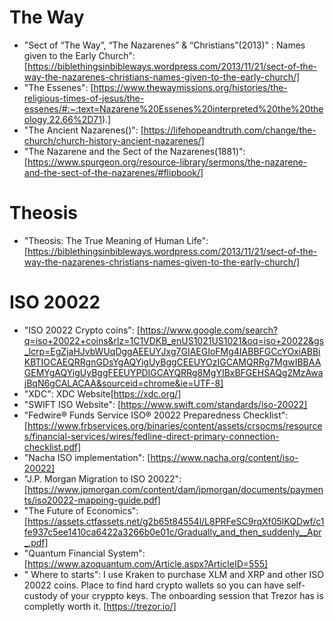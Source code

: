 # The Way
- "Sect of “The Way”, “The Nazarenes” & “Christians”(2013)" : Names given to the Early Church": [https://biblethingsinbibleways.wordpress.com/2013/11/21/sect-of-the-way-the-nazarenes-christians-names-given-to-the-early-church/]
- "The Essenes": [https://www.thewaymissions.org/histories/the-religious-times-of-jesus/the-essenes/#:~:text=Nazarene%20Essenes%20interpreted%20the%20theology,22.66%2D71).]
- "The Ancient Nazarenes()": [https://lifehopeandtruth.com/change/the-church/church-history-ancient-nazarenes/]
- "The Nazarene and the Sect of the Nazarenes(1881)": [https://www.spurgeon.org/resource-library/sermons/the-nazarene-and-the-sect-of-the-nazarenes/#flipbook/]

# Theosis
- "Theosis: The True Meaning of Human Life": [https://biblethingsinbibleways.wordpress.com/2013/11/21/sect-of-the-way-the-nazarenes-christians-names-given-to-the-early-church/]

# ISO 20022
- "ISO 20022 Crypto coins": [https://www.google.com/search?q=iso+20022+coins&rlz=1C1VDKB_enUS1021US1021&oq=iso+20022&gs_lcrp=EgZjaHJvbWUqDggAEEUYJxg7GIAEGIoFMg4IABBFGCcYOxiABBiKBTIOCAEQRRgnGDsYgAQYigUyBggCEEUYOzIGCAMQRRg7MgwIBBAAGEMYgAQYigUyBggFEEUYPDIGCAYQRRg8MgYIBxBFGEHSAQg2MzAwajBqN6gCALACAA&sourceid=chrome&ie=UTF-8]
- "XDC": XDC Website[https://xdc.org/]
- "SWIFT ISO Website": [https://www.swift.com/standards/iso-20022]
- "Fedwire® Funds Service ISO® 20022 Preparedness Checklist": [https://www.frbservices.org/binaries/content/assets/crsocms/resources/financial-services/wires/fedline-direct-primary-connection-checklist.pdf]
- "Nacha ISO implementation": [https://www.nacha.org/content/iso-20022]
- "J.P. Morgan Migration to ISO 20022": [https://www.jpmorgan.com/content/dam/jpmorgan/documents/payments/iso20022-mapping-guide.pdf]
- "The Future of Economics": [https://assets.ctfassets.net/g2b65t84554l/L8PRFeSC9rqXf05lKQDwf/c1fe937c5ee1410ca6422a3266b0e01c/Gradually_and_then_suddenly__Apr_.pdf]
- "Quantum Financial System": [https://www.azoquantum.com/Article.aspx?ArticleID=555]
- " Where to starts": I use Kraken to purchase XLM and XRP and other ISO 20022 coins. Place to find hard crypto wallets so you can have self-custody of your cryppto keys. The onboarding session that Trezor has is completly worth it.
[https://trezor.io/]
